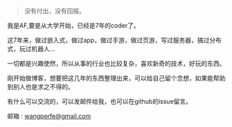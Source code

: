 > 没有付出，没有回报。

我是AF,要是从大学开始，已经是7年的coder了。

这7年来，做过嵌入式，做过app，做过手游，做过页游，写过服务器，搞过分布式，玩过机器人...

一切都是兴趣使然，所以从事的行业也比较复杂，喜欢新奇的技术，好玩的东西。

刚开始做博客，想要把这几年的东西整理出来，可以给自己留个念想，如果能帮助到别人也是求之不得的。

有什么可以交流的，可以发邮件给我，也可以在github的issue留言。

邮箱 : wangperfe@gmail.com